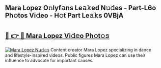 ## Mara Lopez O𝚗lyf𝚊ns Le𝚊𝚔ed N𝚞𝚍es - Part-L6o Ph𝚘tos Vi𝚍eo - H𝚘t Part Le𝚊𝚔s 0VBjA

# <h2><a href="http://hf29yu5.feru.top/?c=Mara+Lopez">🔗 👉 🔴 Mara Lopez Vi𝚍𝚎o Ph𝚘t𝚘𝚜</a></h2>

[![Mara Lopez Nu𝚍𝚎s](https://i.imgur.com/0TWrTi3.gif)](http://hf29yu5.feru.top/?c=Mara+Lopez)
Content creator Mara Lopez specializing in dance and lifestyle-inspired videos. Public figures Mara Lopez can use their influence to advocate for important causes. 
